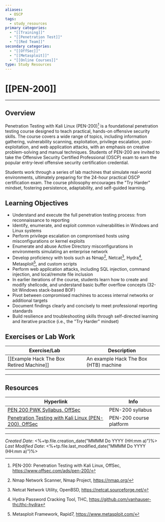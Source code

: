 ```yaml
---
aliases:
  - OSCP
tags:
  - study_resources
primary categories:
  - "[[Training]]"
  - "[[Penetration Test]]"
  - "[[Red Team]]"
secondary categories:
  - "[[OffSec]]"
  - "[[Metasploit]]"
  - "[[Online Courses]]"
type: Study Resources
---
```

# [[PEN-200]]

***

## Overview

Penetration Testing with Kali Linux (PEN-200)[^1] is a foundational penetration testing course designed to teach practical, hands-on offensive security skills. The course covers a wide range of topics, including information gathering, vulnerability scanning, exploitation, privilege escalation, post-exploitation, and web application attacks, with an emphasis on creative problem-solving and manual techniques. Students of PEN-200 are invited to take the Offensive Security Certified Professional (OSCP) exam to earn the popular entry-level offensive security certification credential.

Students work through a series of lab machines that simulate real-world environments, ultimately preparing for the 24-hour practical OSCP certification exam. The course philosophy encourages the "Try Harder" mindset, fostering persistence, adaptability, and self-guided learning.

## Learning Objectives

* Understand and execute the full penetration testing process: from reconnaissance to reporting
* Identify, enumerate, and exploit common vulnerabilities in Windows and Linux systems
* Perform privilege escalation on compromised hosts using misconfigurations or kernel exploits
* Enumerate and abuse Active Directory misconfigurations in environments simulating an enterprise network
* Develop proficiency with tools such as Nmap[^2], Netcat[^3], Hydra[^4], Metasploit[^5], and custom scripts
* Perform web application attacks, including SQL injection, command injection, and local/remote file inclusion
* In earlier iterations of the course, students learn how to create and modify shellcode, and understand basic buffer overflow concepts (32-bit Windows stack-based BOF)
* Pivot between compromised machines to access internal networks or additional targets
* Document findings clearly and concisely to meet professional reporting standards
* Build resilience and troubleshooting skills through self-directed learning and iterative practice (i.e., the "Try Harder" mindset)

## Exercises or Lab Work

| Exercise/Lab                             | Description                           |
| ---------------------------------------- | ------------------------------------- |
| [[Example Hack The Box Retired Machine]] | An example Hack The Box (HTB) machine |

***

## Resources

| Hyperlink                                                                                                         | Info                    |
| ----------------------------------------------------------------------------------------------------------------- | ----------------------- |
| [PEN 200 PWK Syllabus, OffSec](https://www.offsec.com/documentation/penetration-testing-with-kali.pdf)            | PEN-200 syllabus        |
| [Penetration Testing with Kali Linux (PEN-200), OffSec](https://portal.offsec.com/courses/pen-200-44065/overview) | PEN-200 course platform |

[^1]: PEN-200: Penetration Testing with Kali Linux, OffSec, https://www.offsec.com/ads/pen-200/
[^2]: Nmap Network Scanner, Nmap Project, https://nmap.org/
[^3]: Netcat Network Utility, OpenBSD, https://netcat.sourceforge.net/
[^4]: Hydra Password Cracking Tool, THC, https://github.com/vanhauser-thc/thc-hydra
[^5]: Metasploit Framework, Rapid7, https://www.metasploit.com/

***

*Created Date*: <%+tp.file.creation_date("MMMM Do YYYY (HH:mm a)")%>  
*Last Modified Date*: <%+tp.file.last_modified_date("MMMM Do YYYY (HH:mm a)")%>
